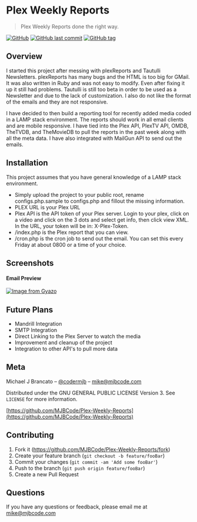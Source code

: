 # Plex Weekly Reports
> Plex Weekly Reports done the right way.

[![GitHub](https://img.shields.io/github/license/MJBCode/Plex-Weekly-Reports.svg)](https://opensource.org/licenses/GPL-3.0)
[![GitHub last commit](https://img.shields.io/github/last-commit/MJBCode/Plex-Weekly-Reports.svg)](https://github.com/MJBCode/Plex-Weekly-Reports/commits/master)
[![GitHub tag](https://img.shields.io/github/tag/MJBCode/Plex-Weekly-Reports.svg)](https://github.com/MJBCode/Plex-Weekly-Reports/tags)

## Overview
I started this project after messing with plexReports and Tautulli Newsletters. plexReports has many bugs and the HTML is too big for GMail. It was also written in Ruby and was not easy to modify. Even after fixing it up it still had problems. Tautulli is still too beta in order to be used as a Newsletter and due to the lack of customization. I also do not like the format of the emails and they are not responsive.

I have decided to then build a reporting tool for recently added media coded in a LAMP stack environment. The reports should work in all email clients and are mobile responsive. I have tied into the Plex API, PlexTV API, OMDB, TheTVDB, and TheMovieDB to pull the reports in the past week along with all the meta data. I have also integrated with MailGun API to send out the emails.

## Installation
This project assumes that you have general knowledge of a LAMP stack environment.
- Simply upload the project to your public root, rename configs.php.sample to configs.php and fillout the missing information.
- PLEX URL is your Plex URL
- Plex API is the API token of your Plex server. Login to your plex, click on a video and click on the 3 dots and select get info, then click view XML. In the URL, your token will be in: X-Plex-Token.
- /index.php is the Plex report that you can view.
- /cron.php is the cron job to send out the email. You can set this every Friday at about 0800 or a time of your choice.

## Screenshots
#### Email Preview
[![Image from Gyazo](https://i.gyazo.com/148a56627e4c336c8a9ef67c24a3a310.png)](https://gyazo.com/148a56627e4c336c8a9ef67c24a3a310)

## Future Plans
- Mandrill Integration
- SMTP Integration
- Direct Linking to the Plex Server to watch the media
- Improvement and cleanup of the project
- Integration to other API's to pull more data

## Meta
Michael J Brancato – [@codermjb](https://twitter.com/codermjb) – mike@mjbcode.com

Distributed under the GNU GENERAL PUBLIC LICENSE Version 3. See ``LICENSE`` for more information.

[https://github.com/MJBCode/Plex-Weekly-Reports](https://github.com/MJBCode/Plex-Weekly-Reports)

## Contributing

1. Fork it (<https://github.com/MJBCode/Plex-Weekly-Reports/fork>)
2. Create your feature branch (`git checkout -b feature/fooBar`)
3. Commit your changes (`git commit -am 'Add some fooBar'`)
4. Push to the branch (`git push origin feature/fooBar`)
5. Create a new Pull Request

## Questions
If you have any questions or feedback, please email me at mike@mjbcode.com
